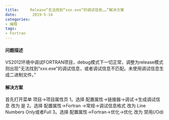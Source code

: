 ```yaml
---
title:     Release“无法找到“xxx.exe”的调试信息……“解决方案
date:       2019-5-14
categories:
- 编程
tags:
- Fortran
---
```


#### 问题描述

VS2012环境中调试FORTRAN项目，debug模式下一切正常，调整为release模式则出现“无法找到“xxx.exe”的调试信息，或者调试信息不匹配。未使用调试信息生成二进制文件。”



#### 解决方案

首先打开菜单 项目->项目属性页 
1。选择 配置属性->链接器->调试->生成调试信息 改为 是 
2。选择 配置属性->Fortran ->常规->调试信息格式 改为 Line Numbers Only或者Full
3。选择 配置属性->Fortran->优化->优化 改为 禁用(/Od) 